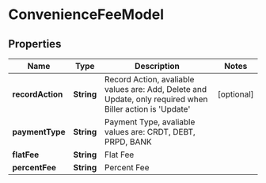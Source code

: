 
# ConvenienceFeeModel

## Properties
Name | Type | Description | Notes
------------ | ------------- | ------------- | -------------
**recordAction** | **String** | Record Action, avaliable values are: Add, Delete and Update, only required when Biller action is &#39;Update&#39; |  [optional]
**paymentType** | **String** | Payment Type, avaliable values are: CRDT, DEBT, PRPD, BANK | 
**flatFee** | **String** | Flat Fee | 
**percentFee** | **String** | Percent Fee | 



